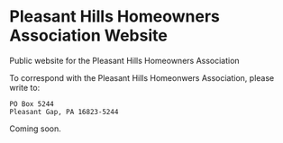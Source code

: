 # Pleasant Hills Homeowners Association Website

Public website for the Pleasant Hills Homeowners Association

To correspond with the Pleasant Hills Homeonwers Association, please write to: 
```PHHA
PO Box 5244 
Pleasant Gap, PA 16823-5244
```

Coming soon.
